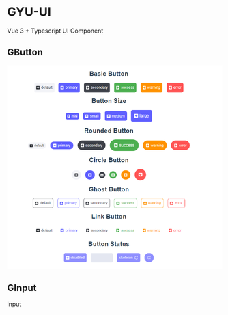 # GYU-UI
Vue 3 + Typescript UI Component

## GButton
![screencapture](./example/GButton.png)

## GInput
input